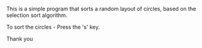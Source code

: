 This is a simple program that sorts a random layout of circles, based on the selection sort algorithm.

To sort the circles - Press the 's' key.

Thank you
